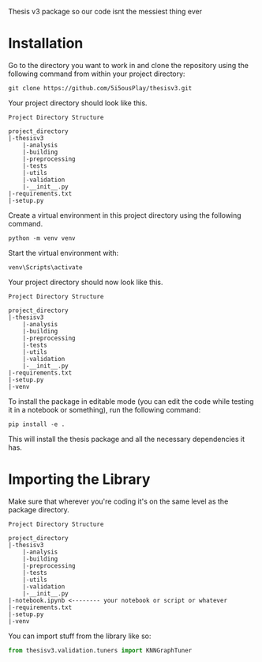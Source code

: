 Thesis v3 package so our code isnt the messiest thing ever

# Installation

Go to the directory you want to work in and clone the repository
using the following command from within your project directory:

```commandline
git clone https://github.com/5i5ousPlay/thesisv3.git
```
Your project directory should look like this.

```directory
Project Directory Structure

project_directory
|-thesisv3
    |-analysis
    |-building
    |-preprocessing
    |-tests
    |-utils
    |-validation
    |-__init__.py
|-requirements.txt
|-setup.py
```

Create a virtual environment in this project directory using the following
command.

```commandline
python -m venv venv
```

Start the virtual environment with:

```commandline
venv\Scripts\activate
```

Your project directory should now look like this.

```directory
Project Directory Structure

project_directory
|-thesisv3
    |-analysis
    |-building
    |-preprocessing
    |-tests
    |-utils
    |-validation
    |-__init__.py
|-requirements.txt
|-setup.py
|-venv
```

To install the package in editable mode (you can edit the code while testing it in
a notebook or something), run the following command:

```commandline
pip install -e .
```

This will install the thesis package and all the necessary dependencies it has.

# Importing the Library

Make sure that wherever you're coding it's on the same level as the 
package directory.

```directory
Project Directory Structure

project_directory
|-thesisv3
    |-analysis
    |-building
    |-preprocessing
    |-tests
    |-utils
    |-validation
    |-__init__.py
|-notebook.ipynb <-------- your notebook or script or whatever
|-requirements.txt
|-setup.py
|-venv
```

You can import stuff from the library like so:

```python
from thesisv3.validation.tuners import KNNGraphTuner
```
